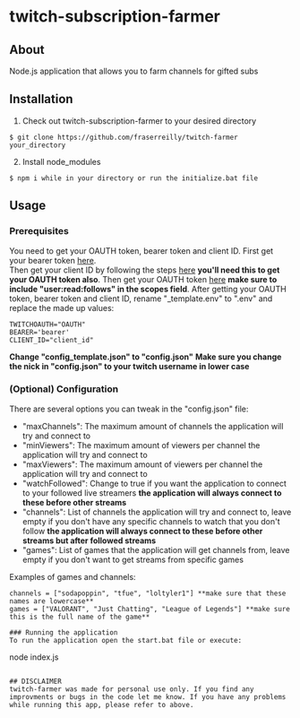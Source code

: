 # twitch-subscription-farmer

## About
Node.js application that allows you to farm channels for gifted subs

## Installation

1. Check out twitch-subscription-farmer to your desired directory
```
$ git clone https://github.com/fraserreilly/twitch-farmer your_directory
```
2. Install node_modules
```
$ npm i while in your directory or run the initialize.bat file
```
## Usage
### Prerequisites
You need to get your OAUTH token, bearer token and client ID. 
First get your bearer token [here](https://twitchapps.com/tmi/).  
Then get your client ID by following the steps [here](https://dev.twitch.tv/docs/api/) **you'll need this to get your OAUTH token also**.
Then get your OAUTH token [here](https://twitchapps.com/tokengen/) **make sure to include "user:read:follows" in the scopes field**.
After getting your OAUTH token, bearer token and client ID, rename "_template.env" to ".env" and replace the made up values:
```
TWITCHOAUTH="OAUTH"
BEARER='bearer'
CLIENT_ID="client_id"
```
**Change "config_template.json" to "config.json"**
**Make sure you change the nick in "config.json" to your twitch username in lower case**
### (Optional) Configuration
There are several options you can tweak in the "config.json" file:
* "maxChannels": The maximum amount of channels the application will try and connect to
* "minViewers": The maximum amount of viewers per channel the application will try and connect to
* "maxViewers": The maximum amount of viewers per channel the application will try and connect to
* "watchFollowed": Change to true if you want the application to connect to your followed live streamers **the application will always connect to these before other streams**
* "channels": List of channels the application will try and connect to, leave empty if you don't have any specific channels to watch that you don't follow **the application will always connect to these before other streams but after followed streams**
* "games": List of games that the application will get channels from, leave empty if you don't want to get streams from specific games

Examples of games and channels:
```
channels = ["sodapoppin", "tfue", "loltyler1"] **make sure that these names are lowercase**
games = ["VALORANT", "Just Chatting", "League of Legends"] **make sure this is the full name of the game**

### Running the application
To run the application open the start.bat file or execute:
```
node index.js
```

## DISCLAIMER
twitch-farmer was made for personal use only. If you find any improvments or bugs in the code let me know. If you have any problems while running this app, please refer to above.
